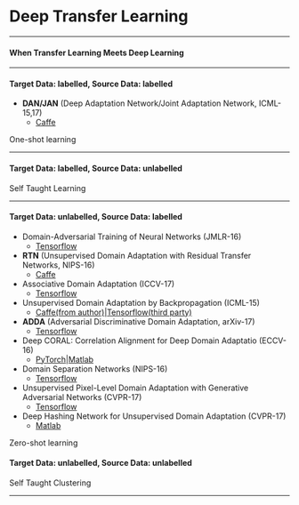 # Deep Transfer Learning



- - -


#### When Transfer Learning Meets Deep Learning

- - -
#### Target Data: labelled, Source Data: labelled 

- **DAN/JAN** (Deep Adaptation Network/Joint Adaptation Network, ICML-15,17) 
	- [Caffe](https://github.com/thuml/Xlearn)


	
One-shot learning	
	
- - -
#### Target Data: labelled, Source Data: unlabelled

Self Taught Learning




- - -
#### Target Data: unlabelled, Source Data: labelled

- Domain-Adversarial Training of Neural Networks (JMLR-16)
	- [Tensorflow](https://github.com/pumpikano/tf-dann)
- **RTN** (Unsupervised Domain Adaptation with Residual Transfer Networks, NIPS-16) 
	- [Caffe](https://github.com/thuml/Xlearn)
- Associative Domain Adaptation (ICCV-17) 
	- [Tensorflow](https://github.com/haeusser/learning_by_association)	
- Unsupervised Domain Adaptation by Backpropagation (ICML-15) 
	- [Caffe(from author)](https://github.com/ddtm/caffe/tree/grl)|[Tensorflow(third party)](https://github.com/shucunt/domain_adaptation)	
- **ADDA** (Adversarial Discriminative Domain Adaptation, arXiv-17) 
	- [Tensorflow](https://github.com/erictzeng/adda)
- Deep CORAL: Correlation Alignment for Deep Domain Adaptatio (ECCV-16) 
	- [PyTorch](https://github.com/SSARCandy/DeepCORAL)|[Matlab](https://github.com/VisionLearningGroup/CORAL)
- Domain Separation Networks (NIPS-16)	
	- [Tensorflow](https://github.com/tensorflow/models/tree/master/research/domain_adaptation)
- Unsupervised Pixel-Level Domain Adaptation with Generative Adversarial Networks (CVPR-17)	
	- [Tensorflow](https://github.com/tensorflow/models/tree/master/research/domain_adaptation)
- Deep Hashing Network for Unsupervised Domain Adaptation (CVPR-17)	
	- [Matlab](https://github.com/hemanthdv/da-hash)
	
	
	
Zero-shot learning	
	
	
#### Target Data: unlabelled, Source Data: unlabelled


Self Taught Clustering






- - -




